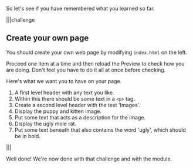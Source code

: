 So let's see if you have remembered what you learned so far.

|||challenge
## Create your own page
You should create your own web page by modifying `index.html` on the left. 

Proceed one item at a time and then reload the Preview to check how you are doing. Don't feel you have to do it all at once before checking.

Here's what we want you to have on your page.

1. A first level header with any text you like.
1. Within this there should be some text in a `<p>` tag.
1. Create a second level header with the text 'Images'.
1. Display the puppy and kitten image.
1. Put some text that acts as a description for the image.
1. Display the ugly mole rat.
1. Put some text beneath that also contains the word 'ugly', which should be in bold.

|||

Well done! We're now done with that challenge and with the module. 